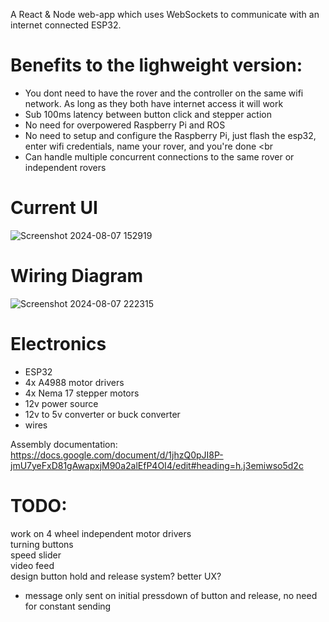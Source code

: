 A React &amp; Node web-app which uses WebSockets to communicate with an internet connected ESP32. <br>

# Benefits to the lighweight version:
- You dont need to have the rover and the controller on the same wifi network. As long as they both have internet access it will work <br>
- Sub 100ms latency between button click and stepper action <br>
- No need for overpowered Raspberry Pi and ROS <br>
- No need to setup and configure the Raspberry Pi, just flash the esp32, enter wifi credentials, name your rover, and you're done <br
- Can handle multiple concurrent connections to the same rover or independent rovers <br>

# Current UI
 ![Screenshot 2024-08-07 152919](https://github.com/user-attachments/assets/8a0c63d5-a183-4b93-bc53-5b4104ce17ba)


# Wiring Diagram
![Screenshot 2024-08-07 222315](https://github.com/user-attachments/assets/00a1333a-618f-4f62-a47f-ced634cb9e27)



# Electronics
 - ESP32 <br>
 - 4x A4988 motor drivers <br>
 - 4x Nema 17 stepper motors <br>
 - 12v power source <br>
 - 12v to 5v converter or buck converter <br>
 - wires <br>

Assembly documentation: https://docs.google.com/document/d/1jhzQ0pJI8P-jmU7yeFxD81gAwapxjM90a2alEfP4OI4/edit#heading=h.j3emiwso5d2c <br>

# TODO:
work on 4 wheel independent motor drivers <br>
turning buttons <br>
speed slider <br>
video feed <br>
design button hold and release system? better UX? <br>
 - message only sent on initial pressdown of button and release, no need for constant sending <br>
